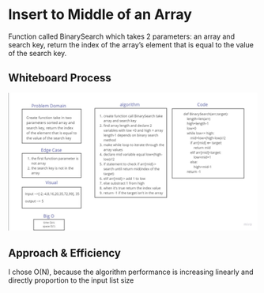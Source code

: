 # Insert to Middle of an Array

Function called BinarySearch which takes 2 parameters: an array and search key, return the index of the array’s element that is equal to the value of the search key.

## Whiteboard Process

![array-binary-search](python/code_challenges/array-binary-search/assets/array-binary-search.PNG)

## Approach & Efficiency

I chose O(N), because the algorithm performance is increasing linearly and directly proportion to the input list size
